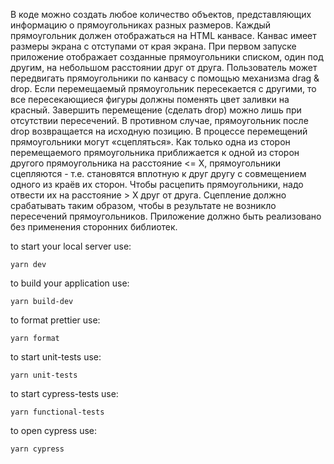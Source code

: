 В коде можно создать любое количество объектов, представляющих информацию о
прямоугольниках разных размеров.
Каждый прямоугольник должен отображаться на HTML канвасе. Канвас имеет размеры экрана с
отступами от края экрана. При первом запуске приложение отображает созданные
прямоугольники списком, один под другим, на небольшом расстоянии друг от друга.
Пользователь может передвигать прямоугольники по канвасу с помощью механизма drag & drop.
Если перемещаемый прямоугольник пересекается с другими, то все пересекающиеся фигуры
должны поменять цвет заливки на красный. Завершить перемещение (сделать drop) можно лишь
при отсутствии пересечений. В противном случае, прямоугольник после drop возвращается на
исходную позицию.
В процессе перемещений прямоугольники могут «сцепляться».
Как только одна из сторон перемещаемого прямоугольника приближается к одной из сторон
другого прямоугольника на расстояние <= X, прямоугольники сцепляются - т.е. становятся
вплотную к друг другу с совмещением одного из краёв их сторон.
Чтобы расцепить прямоугольники, надо отвести их на расстояние > X друг от друга.
Сцепление должно срабатывать таким образом, чтобы в результате не возникло пересечений
прямоугольников.
Приложение должно быть реализовано без применения сторонних библиотек.

to start your local server use:
```
yarn dev
```
to build your application use:
```
yarn build-dev
```
to format prettier use:
```
yarn format
```
to start unit-tests use:
```
yarn unit-tests
```
to start cypress-tests use:
```
yarn functional-tests
```
to open cypress use:
```
yarn cypress
```
